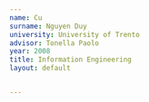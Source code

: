 ```yaml
---
name: Cu  
surname: Nguyen Duy
university: University of Trento
advisor: Tonella Paolo
year: 2008
title: Information Engineering
layout: default


---
```

